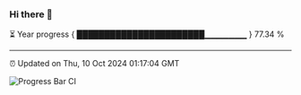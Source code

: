 ### Hi there 👋

⏳ Year progress { ███████████████████████▁▁▁▁▁▁▁ } 77.34 %

---

⏰ Updated on Thu, 10 Oct 2024 01:17:04 GMT

![Progress Bar CI](https://github.com/liununu/liununu/workflows/Progress%20Bar%20CI/badge.svg)
